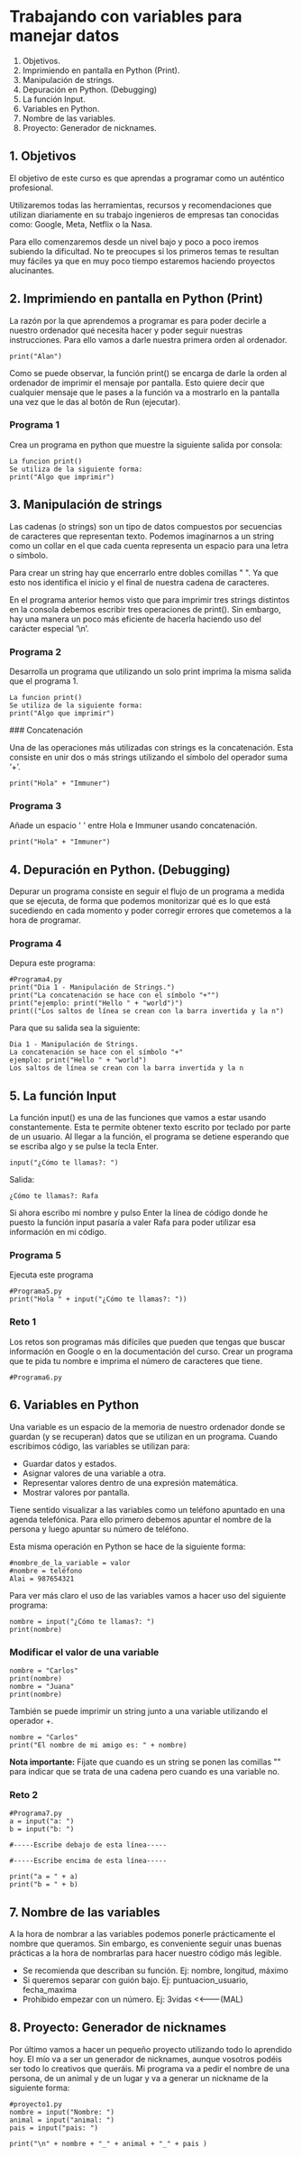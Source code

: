 # **Trabajando con variables para manejar datos**
1. Objetivos.
2. Imprimiendo en pantalla en Python (Print).
3. Manipulación de strings.
4. Depuración en Python. (Debugging)
5. La función Input.
6. Variables en Python.
7. Nombre de las variables.
8. Proyecto: Generador de nicknames.

## **1. Objetivos**

El objetivo de este curso es que aprendas a programar como un auténtico profesional.

Utilizaremos todas las herramientas, recursos y recomendaciones que utilizan diariamente en su trabajo ingenieros de empresas tan conocidas como: Google, Meta, Netflix o la Nasa.

Para ello comenzaremos desde un nivel bajo y poco a poco iremos subiendo la dificultad. No te preocupes si los primeros temas te resultan muy fáciles ya que en muy poco tiempo estaremos haciendo proyectos alucinantes.

## **2. Imprimiendo en pantalla en Python (Print)**

La razón por la que aprendemos a programar es para poder decirle a nuestro ordenador qué necesita hacer y poder seguir nuestras instrucciones. Para ello vamos a darle nuestra primera orden al ordenador.

```
print("Alan")
```

Como se puede observar, la función print() se encarga de darle la orden al ordenador de imprimir el mensaje por pantalla. Esto quiere decir que cualquier mensaje que le pases a la función va a mostrarlo en la pantalla una vez que le das al botón de Run (ejecutar).

### **Programa 1**

Crea un programa en python que muestre la siguiente salida por consola:

```
La funcion print()
Se utiliza de la siguiente forma: 
print("Algo que imprimir")
```

## **3. Manipulación de strings**

Las cadenas (o strings) son un tipo de datos compuestos por secuencias de caracteres que representan texto. Podemos imaginarnos a un string como un collar en el que cada cuenta representa un espacio para una letra o símbolo.

Para crear un string hay que encerrarlo entre dobles comillas " ". Ya que esto nos identifica el inicio y el final de nuestra cadena de caracteres.

En el programa anterior hemos visto que para imprimir tres strings distintos en la consola debemos escribir tres operaciones de print(). Sin embargo, hay una manera un poco más eficiente de hacerla haciendo uso del carácter especial ‘\n’.

### **Programa 2**

Desarrolla un programa que utilizando un solo print imprima la misma salida que el programa 1.

```
La funcion print()
Se utiliza de la siguiente forma: 
print("Algo que imprimir")
```

### Concatenación

Una de las operaciones más utilizadas con strings es la concatenación. Esta consiste en unir dos o más strings utilizando el símbolo del operador suma ‘+’.

```
print("Hola" + "Immuner")
```

### **Programa 3**

Añade un espacio ' ' entre Hola e Immuner usando concatenación.

```
print("Hola" + "Immuner")
```


## **4. Depuración en Python. (Debugging)**

Depurar un programa consiste en seguir el flujo de un programa a medida que se ejecuta, de forma que podemos monitorizar qué es lo que está sucediendo en cada momento y poder corregir errores que cometemos a la hora de programar.

### **Programa 4**

Depura este programa:

```
#Programa4.py
print("Dia 1 - Manipulación de Strings.")
print("La concatenación se hace con el símbolo "+"")
print("ejemplo: print("Hello " + "world")")
print(("Los saltos de línea se crean con la barra invertida y la n")
```
Para que su salida sea la siguiente:
```
Dia 1 - Manipulación de Strings.
La concatenación se hace con el símbolo "+"
ejemplo: print("Hello " + "world")
Los saltos de línea se crean con la barra invertida y la n
```

## **5. La función Input**

La función input() es una de las funciones que vamos a estar usando constantemente. Esta te permite obtener texto escrito por teclado por parte de un usuario. Al llegar a la función, el programa se detiene esperando que se escriba algo y se pulse la tecla Enter.
```
input("¿Cómo te llamas?: ")
```
Salida:
```
¿Cómo te llamas?: Rafa
```
Si ahora escribo mi nombre y pulso Enter la línea de código donde he puesto la función input pasaría a valer Rafa para poder utilizar esa información en mi código.

### **Programa 5**

Ejecuta este programa
```
#Programa5.py
print("Hola " + input("¿Cómo te llamas?: "))
```

### **Reto 1**

Los retos son programas más difíciles que pueden que tengas que buscar información en Google o en la documentación del curso. Crear un programa que te pida tu nombre e imprima el número de caracteres que tiene.
```
#Programa6.py
```

## **6. Variables en Python**

Una variable es un espacio de la memoria de nuestro ordenador donde se guardan (y se recuperan) datos que se utilizan en un programa. Cuando escribimos código, las variables se utilizan para:

- Guardar datos y estados.
- Asignar valores de una variable a otra.
- Representar valores dentro de una expresión matemática.
- Mostrar valores por pantalla.

Tiene sentido visualizar a las variables como un teléfono apuntado en una agenda telefónica. Para ello primero debemos apuntar el nombre de la persona y luego apuntar su número de teléfono.

Esta misma operación en Python se hace de la siguiente forma:
```
#nombre_de_la_variable = valor
#nombre = teléfono
Alai = 987654321
```

Para ver más claro el uso de las variables vamos a hacer uso del siguiente programa:

```
nombre = input("¿Cómo te llamas?: ")
print(nombre)
```

### Modificar el valor de una variable

```
nombre = "Carlos"
print(nombre)
nombre = "Juana"
print(nombre)
```

También se puede imprimir un string junto a una variable utilizando el operador +.

```
nombre = "Carlos"
print("El nombre de mi amigo es: " + nombre)
```

**Nota importante:** Fíjate que cuando es un string se ponen las comillas "" para indicar que se trata de una cadena pero cuando es una variable no.

### **Reto 2**
```
#Programa7.py
a = input("a: ")
b = input("b: ")

#-----Escribe debajo de esta línea-----

#-----Escribe encima de esta línea-----

print("a = " + a)
print("b = " + b)
```

## **7. Nombre de las variables**

A la hora de nombrar a las variables podemos ponerle prácticamente el nombre que queramos. Sin embargo, es conveniente seguir unas buenas prácticas a la hora de nombrarlas para hacer nuestro código más legible.

- Se recomienda que describan su función. Ej: nombre, longitud, máximo
- Si queremos separar con guión bajo. Ej: puntuacion_usuario, fecha_maxima
- Prohibido empezar con un número. Ej: 3vidas <<---(MAL)

## **8. Proyecto: Generador de nicknames**

Por último vamos a hacer un pequeño proyecto utilizando todo lo aprendido hoy. El mío va a ser un generador de nicknames, aunque vosotros podéis ser todo lo creativos que queráis. Mi programa va a pedir el nombre de una persona, de un animal y de un lugar y va a generar un nickname de la siguiente forma:

```
#proyecto1.py
nombre = input("Nombre: ")
animal = input("animal: ")
pais = input("pais: ")

print("\n" + nombre + "_" + animal + "_" + pais )
```